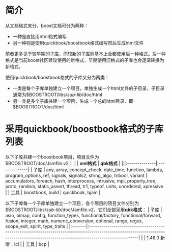 # 简介 #

从文档格式来分，boost文档可分为两种：
  * 一种是直接用html格式编写
  * 另一种则是使用quickbook/boostbook格式编写然后生成html文件

前者更多见于较早期的子库，而较新的子库则基本上全都使用后一种格式。后一种格式是当前boost社区建议使用的新格式，早期使用旧格式的子库也会逐渐转换为新格式。

使用quickbook/boostbook格式的子库又分为两类：
  * 一类是每个子库单独建立一个项目，单独生成一个html文件的子目录，子目录通常为$BOOSTROOT/libs/_sub-lib_/doc/html
  * 另一类是多个子库共建一个项目，生成一个总的html目录，即$BOOSTROOT/doc/html

# 采用quickbook/boostbook格式的子库列表 #

以下子库共建一个boostbook项目，项目文件为 $BOOSTROOT/doc/Jamfile.v2：
| | **xml格式** | **qbk格式** |
|:|:--------------|:--------------|
| 子库 | any, array, concept\_check, date\_time, function, lambda, program\_options, ref, signals, signals2, string\_algo, tribool, variant | accumulators, foreach, hash, interprocess, intrusive, mpi, property\_tree, proto, random, static\_assert, thread, tr1, typeof, units, unordered, xpressive |
| 工具 | boostbook, build | quickbook, bjam |

以下子库每一个子库单独建立一个项目，各个项目的项目文件分别为 $BOOSTROOT/libs/_sub-lib_/doc/Jamfile.v2，它们全部采用**qbk格式**：
| 子库 | asio, bimap, config, function\_types, functional/factory, functional/forward, fusion, integer, math, numeric\_conversion, optional, range, regex, scope\_exit, spirit, type\_traits |
|:-------|:------------------------------------------------------------------------------------------------------------------------------------------------------------------------------------|
|  | 1.46.0 新增：icl |
| 工具 | bcp |